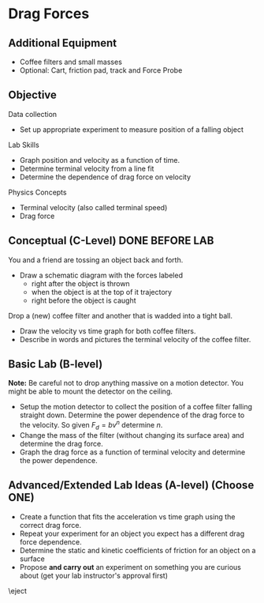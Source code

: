 # Drag Forces


## Additional Equipment

- Coffee filters and small masses
- Optional: Cart, friction pad, track and Force Probe

## Objective

Data collection

- Set up appropriate experiment to measure position of a falling object 

Lab Skills

- Graph position and velocity as a function of time.
- Determine terminal velocity from a line fit
- Determine the dependence of drag force on velocity

Physics Concepts

- Terminal velocity (also called terminal speed)
- Drag force

## Conceptual (C-Level) DONE BEFORE LAB

You and a friend are tossing an object back and forth.

- Draw a schematic diagram with the forces labeled 
    - right after the object is thrown
    - when the object is at the top of it trajectory
    - right before the object is caught

Drop a (new) coffee filter and another that is wadded into a tight ball.

- Draw the velocity vs time graph for both coffee filters.
- Describe in words and pictures the terminal velocity of the coffee filter.

## Basic Lab (B-level)

**Note:** Be careful not to drop anything massive on a motion detector. You might be able to mount the detector on the ceiling.

- Setup the motion detector to collect the position of a coffee filter falling straight down. Determine the power dependence of the drag force to the velocity. So given $F_d = b v^n$ 
determine $n$. 
- Change the mass of the filter (without changing its surface area) and determine the drag force.
- Graph the drag force as a function of terminal velocity and determine the power dependence.

## Advanced/Extended Lab Ideas (A-level) (Choose ONE)

- Create a function that fits the acceleration vs time graph using the correct drag force.
- Repeat your experiment for an object you expect has a different drag force dependence.
- Determine the static and kinetic coefficients of friction for an object on a surface
- Propose **and carry out** an experiment on something you are curious about (get your lab instructor's approval first)

\eject

